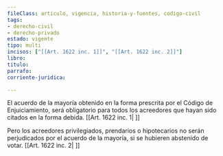 ```yaml
---
fileClass: articulo, vigencia, historia-y-fuentes, codigo-civil
tags:
- derecho-civil
- derecho-privado
estado: vigente
tipo: multi
incisos: ["[[Art. 1622 inc. 1]]", "[[Art. 1622 inc. 2]]"]
libro:
titulo:
parrafo:
corriente-juridica:

---
```

El acuerdo de la mayoría obtenido en la forma prescrita por el Código de Enjuiciamiento, será obligatorio para todos los acreedores que hayan sido citados en la forma debida. [[Art. 1622 inc. 1| ]]

Pero los acreedores privilegiados, prendarios o hipotecarios no serán perjudicados por el acuerdo de la mayoría, si se hubieren abstenido de votar. [[Art. 1622 inc. 2| ]]